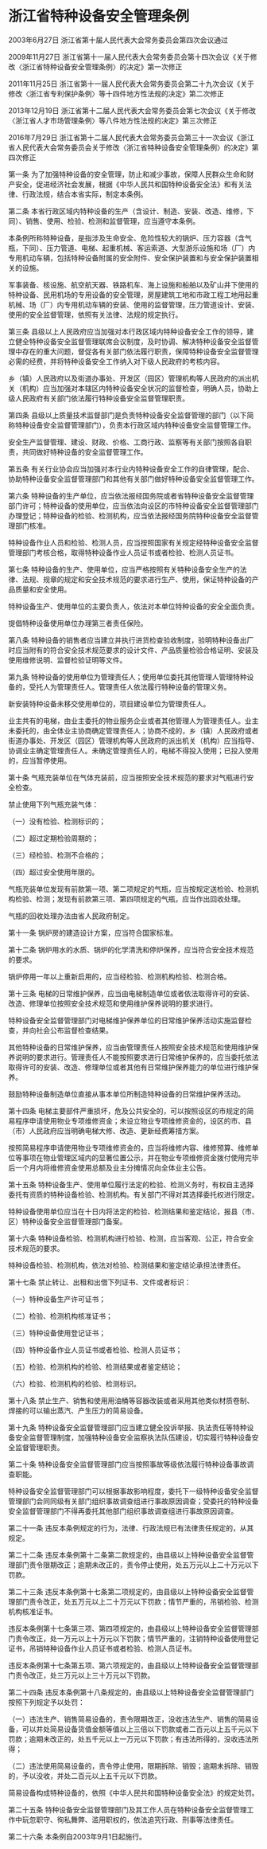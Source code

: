 # 浙江省特种设备安全管理条例

2003年6月27日 浙江省第十届人民代表大会常务委员会第四次会议通过

2009年11月27日 浙江省第十一届人民代表大会常务委员会第十四次会议《关于修改〈浙江省特种设备安全管理条例〉的决定》第一次修正

2011年11月25日 浙江省第十一届人民代表大会常务委员会第二十九次会议《关于修改〈浙江省专利保护条例〉等十四件地方性法规的决定》第二次修正

2013年12月19日 浙江省第十二届人民代表大会常务委员会第七次会议《关于修改〈浙江省人才市场管理条例〉等八件地方性法规的决定》第三次修正

2016年7月29日 浙江省第十二届人民代表大会常务委员会第三十一次会议《浙江省人民代表大会常务委员会关于修改〈浙江省特种设备安全管理条例〉的决定》第四次修正

<!-- INFO END -->

第一条 为了加强特种设备的安全管理，防止和减少事故，保障人民群众生命和财产安全，促进经济社会发展，根据《中华人民共和国特种设备安全法》和有关法律、行政法规，结合本省实际，制定本条例。

第二条 本省行政区域内特种设备的生产（含设计、制造、安装、改造、维修，下同）、销售、使用、检验、检测和监督管理，应当遵守本条例。

本条例所称特种设备，是指涉及生命安全、危险性较大的锅炉、压力容器（含气瓶，下同）、压力管道、电梯、起重机械、客运索道、大型游乐设施和场（厂）内专用机动车辆，包括特种设备附属的安全附件、安全保护装置和与安全保护装置相关的设施。

军事装备、核设施、航空航天器、铁路机车、海上设施和船舶以及矿山井下使用的特种设备、民用机场的专用设备的安全管理，房屋建筑工地和市政工程工地用起重机械、场（厂）内专用机动车辆的安装、使用的监督管理，压力管道设计、安装、使用的安全监督管理，依照有关法律、法规的规定执行。

第三条 县级以上人民政府应当加强对本行政区域内特种设备安全工作的领导，建立健全特种设备安全监督管理联席会议制度，及时协调、解决特种设备安全监督管理中存在的重大问题，督促各有关部门依法履行职责，保障特种设备安全监督管理必需的经费，并将特种设备安全工作纳入对下级人民政府的考核内容。

乡（镇）人民政府以及街道办事处、开发区（园区）管理机构等人民政府的派出机关（机构）应当加强对本辖区内特种设备安全状况的监督检查，明确人员，协助上级人民政府有关部门依法履行特种设备安全监督管理职责。

第四条 县级以上质量技术监督部门是负责特种设备安全监督管理的部门（以下简称特种设备安全监督管理部门），负责本行政区域内特种设备安全监督管理工作。

安全生产监督管理、建设、财政、价格、工商行政、监察等有关部门按照各自职责，共同做好特种设备的安全监督管理工作。

第五条 有关行业协会应当加强对本行业内特种设备安全工作的自律管理，配合、协助特种设备安全监督管理部门和其他有关部门做好特种设备安全监督管理工作。

第六条 特种设备的生产单位，应当依法报经国务院或者省特种设备安全监督管理部门许可；特种设备的使用单位，应当依法向设区的市特种设备安全监督管理部门办理登记；特种设备的检验、检测机构，应当依法报经国务院特种设备安全监督管理部门核准。

特种设备作业人员和检验、检测人员，应当按照国家有关规定经特种设备安全监督管理部门考核合格，取得特种设备作业人员证书或者检验、检测人员证书。

第七条 特种设备的生产、使用单位，应当严格按照有关特种设备安全生产的法律、法规、规章的规定和安全技术规范的要求进行生产、使用，保证特种设备的产品质量和安全使用。

特种设备生产、使用单位的主要负责人，依法对本单位特种设备的安全全面负责。

提倡特种设备使用单位办理第三者责任保险。

第八条 特种设备的销售者应当建立并执行进货检查验收制度，验明特种设备出厂时应当附有的符合安全技术规范要求的设计文件、产品质量检验合格证明、安装及使用维修说明、监督检验证明等文件。

第九条 特种设备的使用单位为管理责任人；使用单位委托其他管理人管理特种设备的，受托人为管理责任人。管理责任人依法履行特种设备的管理义务。

新安装特种设备未移交使用单位的，项目建设单位为管理责任人。

业主共有的电梯，由业主委托的物业服务企业或者其他管理人为管理责任人。业主未委托的，由全体业主协商确定管理责任人；协商不成的，乡（镇）人民政府或者街道办事处、开发区（园区）管理机构等人民政府的派出机关（机构）应当指导、协调业主确定管理责任人。未确定管理责任人的，电梯不得投入使用；已投入使用的，应当暂停使用。

第十条 气瓶充装单位在气体充装前，应当按照安全技术规范的要求对气瓶进行安全检查。

禁止使用下列气瓶充装气体：

（一）没有检验、检测标识的；

（二）超过定期检验周期的；

（三）经检验、检测不合格的；

（四）超过安全使用年限的。

气瓶充装单位发现有前款第一项、第二项规定的气瓶，应当按规定送检验、检测机构检验、检测；发现有前款第三项、第四项规定的气瓶，应当作出回收处理。

气瓶的回收处理办法由省人民政府制定。

第十一条 锅炉房的建造设计方案，应当符合国家标准。

第十二条 锅炉用水的水质、锅炉的化学清洗和停炉保养，应当符合安全技术规范的要求。

锅炉停用一年以上重新启用的，应当经检验、检测机构检验、检测合格。

第十三条 电梯的日常维护保养，应当由电梯制造单位或者依法取得许可的安装、改造、修理单位按照安全技术规范和使用维护保养说明的要求进行。

特种设备安全监督管理部门对电梯维护保养单位的日常维护保养活动实施监督检查，并向社会公布监督检查结果。

其他特种设备的日常维护保养，应当由管理责任人按照安全技术规范和使用维护保养说明的要求进行。管理责任人不能按照要求进行日常维护保养的，应当委托依法取得许可的安装、改造、修理单位或者其他有日常维护保养能力的单位进行维护保养。

鼓励特种设备制造单位直接从事本单位所制造特种设备的日常维护保养活动。

第十四条 电梯主要部件严重损坏，危及公共安全的，可以按照设区的市规定的简易程序申请使用物业专项维修资金；未设立物业专项维修资金的，设区的市、县（市）人民政府应当明确电梯大修、改造、更新经费筹措方案。

按照简易程序申请使用物业专项维修资金的，应当将维修内容、维修预算、维修单位等事项在物业管理区域内的显著位置公示，并在物业专项维修资金拨付使用完毕后一个月内将维修资金使用总额及业主分摊情况向全体业主公告。

第十五条 特种设备生产、使用单位履行法定的检验、检测义务时，有权自主选择委托有资质的特种设备检验、检测机构。有关部门不得对其选择委托权进行限定。

特种设备使用单位应当在十日内将法定的检验、检测结果和鉴定结论，报县（市、区）特种设备安全监督管理部门备案。

第十六条 特种设备检验、检测机构进行检验、检测，应当客观、公正，符合安全技术规范的要求。

特种设备检验、检测机构，依法对检验、检测结果和鉴定结论承担法律责任。

第十七条 禁止转让、出租和出借下列证书、文件或者标识：

（一）特种设备生产许可证书；

（二）检验、检测机构核准证书；

（三）特种设备使用登记证书；

（四）特种设备作业人员证书或者检验、检测人员证书；

（五）检验、检测机构的检验、检测结果或者鉴定结论；

（六）检验、检测机构的检验、检测标识。

第十八条 禁止生产、销售和使用用油桶等容器改装或者采用其他类似材质卷制、焊接的可以输出蒸汽、产生压力的简易设备。

第十九条 特种设备安全监督管理部门应当建立健全投诉举报、执法责任等特种设备安全监督管理制度，加强特种设备安全监察执法队伍建设，切实履行特种设备安全监督管理职责。

第二十条 特种设备安全监督管理部门应当按照事故等级依法履行特种设备事故调查职能。

特种设备安全监督管理部门可以根据事故影响程度，委托下一级特种设备安全监督管理部门会同同级有关部门组织事故调查组进行事故原因调查；受委托的特种设备安全监督管理部门不得再委托其他部门组织事故调查组进行事故原因调查。

第二十一条 违反本条例规定的行为，法律、行政法规已有法律责任规定的，从其规定。

第二十二条 违反本条例第十二条第二款规定的，由县级以上特种设备安全监督管理部门责令限期改正；逾期未改正的，责令停止使用，处五万元以上二十万元以下罚款。

第二十三条 违反本条例第十七条第二项规定的，由县级以上特种设备安全监督管理部门责令改正，处五万元以上二十万元以下罚款；情节严重的，吊销检验、检测机构核准证书。

违反本条例第十七条第三项、第四项规定的，由县级以上特种设备安全监督管理部门责令改正，处一万元以上十万元以下罚款；情节严重的，注销特种设备使用登记证书，吊销特种设备作业人员证书或者检验、检测人员证书。

违反本条例第十七条第五项、第六项规定的，由县级以上特种设备安全监督管理部门责令改正，处三万元以上三十万元以下罚款。

第二十四条 违反本条例第十八条规定的，由县级以上特种设备安全监督管理部门按照下列规定予以处罚：

（一）违法生产、销售简易设备的，责令限期改正，没收违法生产、销售的简易设备，可以并处简易设备货值金额等值以上三倍以下罚款或者二百元以上五千元以下罚款；逾期未改正的，处五千元以上一万元以下罚款；有违法所得的，没收违法所得；

（二）违法使用简易设备的，责令停止使用，限期拆除、销毁；逾期未拆除、销毁的，予以没收，并处二百元以上五千元以下罚款。

简易设备构成特种设备的，依照《中华人民共和国特种设备安全法》的规定处罚。

第二十五条 特种设备安全监督管理部门及其工作人员在特种设备安全监督管理工作中玩忽职守、徇私舞弊、滥用职权的，依法追究行政、刑事等法律责任。

第二十六条 本条例自2003年9月1日起施行。

